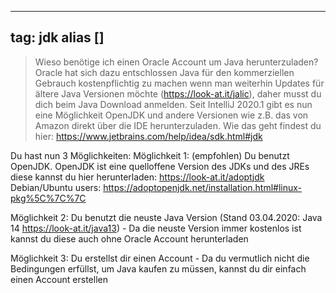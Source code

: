 
---
tag: jdk
alias []
---

> Wieso benötige ich einen Oracle Account um Java herunterzuladen?
Oracle hat sich dazu entschlossen Java für den kommerziellen Gebrauch kostenpflichtig zu machen wenn man weiterhin Updates für ältere Java Versionen möchte (<https://look-at.it/jalic>), daher musst du dich beim Java Download anmelden.
Seit IntelliJ 2020.1 gibt es nun eine Möglichkeit OpenJDK und andere Versionen wie z.B. das von Amazon direkt über die IDE herunterzuladen. Wie das geht findest du hier: <https://www.jetbrains.com/help/idea/sdk.html#jdk>

Du hast nun 3 Möglichkeiten:
Möglichkeit 1: (empfohlen) Du benutzt OpenJDK. OpenJDK ist eine quelloffene Version des JDKs und des JREs diese kannst du hier herunterladen: <https://look-at.it/adoptjdk> Debian/Ubuntu users: <https://adoptopenjdk.net/installation.html#linux-pkg%5C%7C%7C>

Möglichkeit 2: Du benutzt die neuste Java Version (Stand 03.04.2020: Java 14 <https://look-at.it/java13>) - Da die neuste Version immer kostenlos ist kannst du diese auch ohne Oracle Account herunterladen

Möglichkeit 3: Du erstellst dir einen Account - Da du vermutlich nicht die Bedingungen erfüllst, um Java kaufen zu müssen, kannst du dir einfach einen Account erstellen
